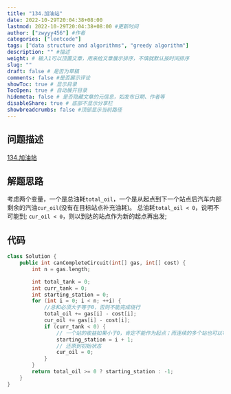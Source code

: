 ```yaml
---
title: "134.加油站"
date: 2022-10-29T20:04:38+08:00
lastmod: 2022-10-29T20:04:38+08:00 #更新时间
author: ["zwyyy456"] #作者
categories: ["leetcode"]
tags: ["data structure and algorithms", "greedy algorithm"]
description: "" #描述
weight: # 输入1可以顶置文章，用来给文章展示排序，不填就默认按时间排序
slug: ""
draft: false # 是否为草稿
comments: false #是否展示评论
showToc: true # 显示目录
TocOpen: true # 自动展开目录
hidemeta: false # 是否隐藏文章的元信息，如发布日期、作者等
disableShare: true # 底部不显示分享栏
showbreadcrumbs: false #顶部显示当前路径
---
```

## 问题描述
[134.加油站](https://leetcode.cn/problems/gas-station/)

## 解题思路
考虑两个变量，一个是总油耗`total_oil`，一个是从起点到下一个站点后汽车内部剩余的汽油`cur_oil`(没有在目标站点补充油耗)。
总油耗`total_oil < 0`，说明不可能到;
`cur_oil < 0`，则以到达的站点作为新的起点再出发;

## 代码
```cpp
class Solution {
    public int canCompleteCircuit(int[] gas, int[] cost) {
        int n = gas.length;

        int total_tank = 0;
        int curr_tank = 0;
        int starting_station = 0;
        for (int i = 0; i < n; ++i) {
            //总和必须大于等于0，否则不能完成绕行
            total_oil += gas[i] - cost[i];
            cur_oil += gas[i] - cost[i];
            if (curr_tank < 0) {
                // 一个站的收益如果小于0，肯定不能作为起点；而连续的多个站也可以等效地看做一个站，如果其累积收益小于0，就跳过，寻找下一个。
                starting_station = i + 1;
                // 还原到初始状态
                cur_oil = 0;
            }
        }
        return total_oil >= 0 ? starting_station : -1;
    }
}
```

